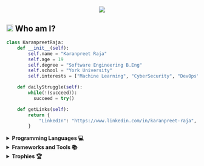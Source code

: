 <h1 align="center">
  <a href="https://github.com/DenverCoder1/readme-typing-svg"><img src="https://readme-typing-svg.herokuapp.com?font=Time+New+Roman&color=cyan&size=25&center=true&vCenter=true&width=600&height=100&lines=Hello+There!+I'm+Karan+👋..;++;Full-Stack+Developer,;Software+Engineering+Student,;Currently+Learning+ML+and+Devops,;Experinced+Problem+Solver..."></a>
</h1>


## <img src="https://media2.giphy.com/media/QssGEmpkyEOhBCb7e1/giphy.gif?cid=ecf05e47a0n3gi1bfqntqmob8g9aid1oyj2wr3ds3mg700bl&rid=giphy.gif" width ="18"> **Who am I?**


```python
class KaranpreetRaja:
    def __init__(self):
        self.name = "Karanpreet Raja"
        self.age = 19
        self.degree = "Software Engineering B.Eng"
        self.school = "York University"
        self.interests = ["Machine Learning", "CyberSecurity", "DevOps", "Linux System Administration", "Unity", "Zero Knowledge Proofs"]

    def dailyStruggle(self):
        while(!(succeed)):
          succeed = try()

    def getLinks(self):
        return {
            "LinkedIn": "https://www.linkedin.com/in/karanpreet-raja",
        }
```


<details>

<summary><strong> Programming Languages 💻</strong></summary>

![Python](https://img.shields.io/badge/-Python-05122A?style=flat&logo=python)
![JavaScript](https://img.shields.io/badge/JavaScript-F7DF1E?style=flat&logo=C%2B%2B&logoColor=00599C)
 ![C++](https://img.shields.io/badge/-C++-05122A?style=flat&logo=C%2B%2B&logoColor=00599C)
 ![Java](https://img.shields.io/badge/Java-%23150458.svg?style=flat&logo=openjdk&logoColor=orange)
![C](https://img.shields.io/badge/C-00599C?style=flat&logo=C&logoColor=orange)
![R](https://img.shields.io/badge/R-276DC3?style=flat&logo=r&logoColor=blue&color=0B2C4A)
![CSS](https://img.shields.io/badge/CSS-239120?&style=flat&logo=C%2B%2B&logoColor=00599C)
![Shell Script](https://img.shields.io/badge/Shell_Script-121011?style=flat&logo=gnu-bash&logoColor=white)
![HTML](https://img.shields.io/badge/HTML-239120?style=flat&logo=html5&logoColor=white)
![Rust](https://img.shields.io/badge/Rust-000000?style=flat&logo=rust&logoColor=white)
</details>

<details>
<summary><strong> Frameworks and Tools 📚</strong></summary>

![TypeScript](https://img.shields.io/badge/TypeScript-007ACC?style=flat&logo=TypeScript&logoColor=orange)
![React](https://img.shields.io/badge/React-20232A?style=flat&logo=react&logoColor=61DAFB)
![ReactNative](https://img.shields.io/badge/React_Native-20232A?style=flat&logo=react&logoColor=white)
![Node.js](https://img.shields.io/badge/Node.js-43853D?style=flat&logo=node.js&logoColor=white)
![MySQL](https://img.shields.io/badge/MySQL-00000F?style=flat&logo=mysql&logoColor=white)
![Angular](https://img.shields.io/badge/Angular-DD0031?style=flat&logo=angular&logoColor=white)
![GIT](https://img.shields.io/badge/GIT-E44C30?style=flat&logo=git&logoColor=white)
![Django](https://img.shields.io/badge/Django-092E20?style=flat&logo=django&logoColor=white)
![Flask](https://img.shields.io/badge/Flask-000000?style=flat&logo=flask&logoColor=white)
![PostgreSQL](https://img.shields.io/badge/PostgreSQL-316192?style=flat&logo=PostgreSQL&logoColor=white)
![Unity](https://img.shields.io/badge/Unity-100000?style=flat&logo=Unity&logoColor=white)
![Google_Cloud](https://img.shields.io/badge/Google_Cloud-4285F4?style=flat&logo=GoogleCloud&logoColor=white)
![Cent OS](https://img.shields.io/badge/Cent%20OS-262577?style=flat&logo=CentOS&logoColor=white)
![Ubuntu](https://img.shields.io/badge/Ubuntu-E95420?style=flat&logo=Ubuntu&logoColor=white)
</details>

<details>

<summary><strong> Trophies 🏆</strong></summary>

 [![trophy](https://github-profile-trophy.vercel.app/?username=KaranpreetRaja&theme=onedark)](https://github.com/ryo-ma/github-profile-trophy)

</details>
